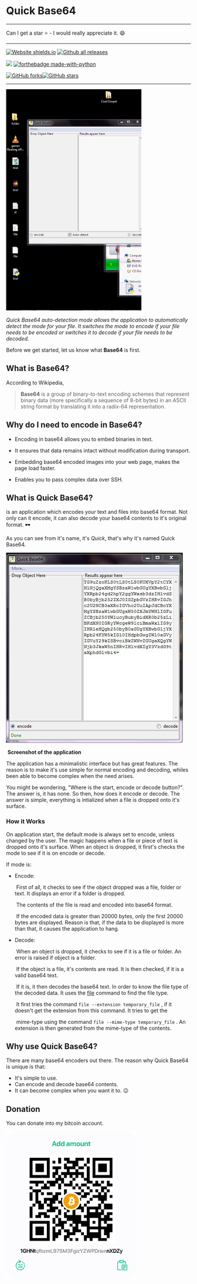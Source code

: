 # Quick Base64

-----------------------------------------------------------------

Can I get a star :star: - I would really appreciate it. :smile:

-------------------

 [![Website shields.io](https://img.shields.io/website-up-down-green-red/http/eakloe.com.svg)](http://www.eakloe.com)    [![Github all releases](https://img.shields.io/github/downloads/biah/quickbase64/total.svg)](https://GitHub.com/Biah/quickbase64/releases/)

![](https://forthebadge.com/images/badges/open-source.svg) [![forthebadge made-with-python](http://ForTheBadge.com/images/badges/made-with-python.svg)](https://www.python.org/)

[![GitHub forks](https://img.shields.io/github/forks/biah/quickbase64.svg?style=social&label=Fork&maxAge=2592000)](https://GitHub.com/Biah/quickbase64/network/)[![GitHub stars](https://img.shields.io/github/stars/Biah/quickbase64.svg?style=social&label=Star&maxAge=2592000)](https://GitHub.com/Biah/Quickbase64/stargazers/)

--------------------------------

<img src="readme/auto_detect_gif.gif" alt="Auto-detect gif" style="zoom: 67%;display:inline-block;" width: /> 

*Quick Base64 auto-detection mode allows the application to automatically detect the mode for your file. It switches the mode to encode if your file needs to be encoded or switches it to decode if your file needs to be decoded.*

Before we get started, let us know what __Base64__ is first.

## What is Base64? 

According to Wikipedia,
> __Base64__ is a group of binary-to-text encoding schemes that represent binary data (more specifically a sequence of 8-bit bytes)
> in  an ASCII string format by translating it into a radix-64 representation. 

## Why do I need to encode in Base64?

* Encoding in base64 allows you to embed binaries in text.

* It ensures that data remains intact without modification during transport.

* Embedding base64 encoded images into your web page, makes the page load faster.

* Enables you to pass complex data over SSH.

  

## What is Quick Base64?

 is an application which encodes your text and files into base64 format.
Not only can it encode, it can also decode your base64 contents to it's original format. :dark_sunglasses:

As you can see from it's name, it's *Quick*, that's why it's named Quick Base64.

![Screenshot of the application](readme/encoding.png)

​														__Screenshot of the application__

The application has a minimalistic interface but has great features. The reason is to make it's use simple for normal encoding and decoding, whiles been able to become complex when the need arises.

You might be wondering, "Where is the start, encode or decode button?". The answer is, it has none. So then, how does it encode or decode. The answer is simple, everything is intialized when a file is dropped onto it's surface. 

### How it Works

On application start, the default mode is always set to encode, unless changed by the user.  The magic happens when a file or piece of text is dropped onto it's surface. When an object is dropped, it first's checks the mode to see if it is on encode or decode.

If mode is:
* Encode:

   ​	First of all, it checks to see if the object dropped was a file, folder or text. It displays an error if a folder is dropped.
   
   ​	The contents of the file is read and encoded into base64 format.
   
   ​	If the encoded data is greater than 20000 bytes, only the first 20000 bytes are displayed. Reason is that, if the data to be displayed is more than that, it causes the application to hang.
   
* Decode:

   ​	When an object is dropped, it checks to see if it is a file or folder. An error is raised if object is a folder.

   ​	If the object is a file, it's contents are read. It is then checked, if it is a valid base64 text.

   ​	If it is, it then decodes the base64 text. In order to know the file type of the decoded data. It uses the [file]('https://www.en.wikipedia.com/wiki/File_(command)') command to find the file 	type.

   ​	It first tries the command `file --extension temporary_file` , if it doesn't get the extension from this command. It tries to get the 

   ​	mime-type using the command `file --mime-type temporary_file` . An extension is then generated from the mime-type of the 	    	contents.

## Why use Quick Base64?

There are many base64 encoders out there. The reason why Quick Base64 is unique is that:
* It's simple to use.
* Can encode and decode base64 contents.
* It can become complex when you want it to. :wink:

## Donation 

You can donate into my bitcoin account. 

<img src="readme\bitcoin.png" style="zoom: 60%;display:inline;text-align:left" />


